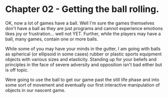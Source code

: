 # Chapter 02 - Getting the ball rolling.

OK, now a lot of games have a ball. Well I'm sure the games themselves don't
have a ball as they are just programs and cannot experience emotions likes
joy or frustration... well not YET. Further, while the players may have a ball,
many games, contain one or more balls.

While some of you may have your minds in the gutter, I am going with balls as
spherical (or ellipsoid in some cases) rubber or plastic sports equipment
objects with various sizes and elasticity. Standing up for your beliefs and
principles in the face of severe adversity and opposition isn't bad either but
is off topic.

Were going to use the ball to get our game past the still life phase and into
some sort of movement and eventually our first interactive manipulation of
objects in our nascent game.
